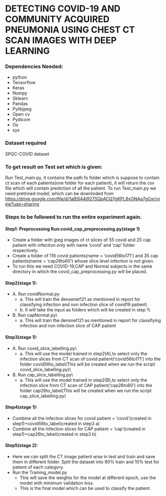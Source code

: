 # DETECTING COVID-19 AND COMMUNITY ACQUIRED PNEUMONIA USING CHEST CT SCAN IMAGES WITH DEEP LEARNING






### Dependencies Needed:
* python
* Tensorflow
* Keras
* Numpy
* Sklearn
* Pandas
* Pylibjpeg
* Open cv
* Pydicom
* Os
* sys

### Dataset required
SPGC-COVID dataset


### To get result on Test set which is given:
Run Test_main.py, it contains the path fo folder which is suppose to contain ct scan of each patients(one folder for each patient), it will return the csv file which will contain prediction of all the patient.
To run Test_main.py we need pretrined model, which can be downloded from https://drive.google.com/file/d/1aBSl44i927SQpACQ7gKPL8xONAq7gOxr/view?usp=sharing



### Steps to be followed to run the entire experiment again.
#### Step1: Preprocessing Run:covid_cap_preprocessing.py(stage 1)
* Create a folder with jpeg images of ct slices of 55 covid and 25 cap patient
with infection only with name ‘covid’ and ‘cap’ folder respectively.
* Create a folder of 116 covid patients(name = ‘covid56to171’) and 35 cap
patients(name = ‘cap26to60’) whose slice level infection is not given.
* To run this we need COVID-19,CAP and Normal subjects in the same
directory in which the covid_cap_preprocessing.py will be placed.
#### Step2(stage 1):
* A. Run covidNormal.py
    * a. This will train the densenet121 as mentioned in report for classifying
       infection and non infection slice of covid19 patient\
    * b. It will take the input as folders which will be created in step 1\
* B. Run capNormal.py\
    * a. This will train the densnet121 as mentioned in report for classifying
       infection and non infection slice of CAP patient
#### Step3(stage 1):
* A. Run covid_slice_labelling.py\
    * a. This will use the model trained in step2(A),to select only the infection
       slices from CT scan of covid patient(‘covid56to171’) into the folder
       covid56to_label(This will be created when we run the script covid_slice_labelling.py)\
* B. Run cap_slice_labelling.py\
    * a. This will use the model trained in step2(B),to select only the infection slice from CT scan of CAP patient(‘cap26to60’) into the folder
       cap26to_label(This will be created when we run the script cap_slice_labelling.py)
#### Step4(stage 1):
* Combine all the infection slices for covid patient = ‘covid’(created in step1)+covid56to_label(created in step3 a)
* Combine all the infection slices for CAP patient = ‘cap’(created in step1)+cap26to_label(created in step3 b)
#### Step5(stage 2):
* Here we can split the CT image patient wise in test and train and save them in different
folder. Split the dataset into 90% train and 10% test for patient of each category.
* Run the Training_model.py
   *  This will save the weights for the model at different epoch, use the model with minimum validation loss.
   *  This is the final model which can be used to classify the patient.
